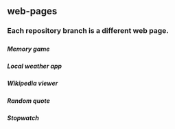 ## web-pages
### Each repository branch is a different web page.
#####
##### Memory game
##### Local weather app
##### Wikipedia viewer
##### Random quote
##### Stopwatch
